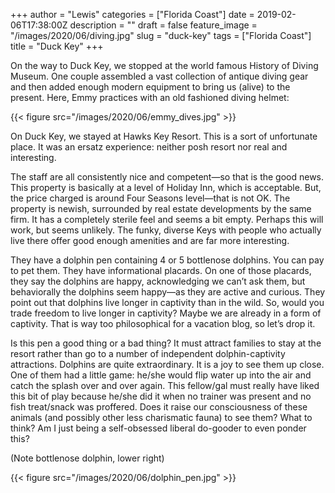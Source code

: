 +++
author = "Lewis"
categories = ["Florida Coast"]
date = 2019-02-06T17:38:00Z
description = ""
draft = false
feature_image = "/images/2020/06/diving.jpg"
slug = "duck-key"
tags = ["Florida Coast"]
title = "Duck Key"
+++


On the way to Duck Key, we stopped at the world famous History of Diving Museum. One couple assembled a vast collection of antique diving gear and then added enough modern equipment to bring us (alive) to the present. Here, Emmy practices with an old fashioned diving helmet:

{{< figure src="/images/2020/06/emmy_dives.jpg" >}}

On Duck Key, we stayed at Hawks Key Resort. This is a sort of unfortunate place. It was an ersatz experience: neither posh resort nor real and interesting.

The staff are all consistently nice and competent—so that is the good news. This property is basically at a level of Holiday Inn, which is acceptable.  But, the price charged is around Four Seasons level—that is not OK. The property is newish, surrounded by real estate developments by the same firm. It has a completely sterile feel and seems a bit empty. Perhaps this will work, but seems unlikely. The funky, diverse Keys with people who actually live there offer good enough amenities and are far more interesting.

They have a dolphin pen containing 4 or 5 bottlenose dolphins. You can pay to pet them. They have informational placards. On one of those placards, they say the dolphins are happy, acknowledging we can’t ask them, but behaviorally the dolphins seem happy—as they are active and curious.  They point out that dolphins live longer in captivity than in the wild. So, would you trade freedom to live longer in captivity?  Maybe we are already in a form of captivity.  That is way too philosophical for a vacation blog, so let’s drop it.

Is this pen a good thing or a bad thing?  It must attract families to stay at the resort rather than go to a number of independent dolphin-captivity attractions. Dolphins are quite extraordinary. It is a joy to see them up close.  One of them had a little game:  he/she would flip water up into the air and catch the splash over and over again. This fellow/gal must really have liked this bit of play because he/she did it when no trainer was present and no fish treat/snack was proffered. Does it raise our consciousness of these animals (and possibly other less charismatic fauna) to see them? What to think? Am I just being a self-obsessed liberal do-gooder to even ponder this?

(Note bottlenose dolphin, lower right)

{{< figure src="/images/2020/06/dolphin_pen.jpg" >}}

